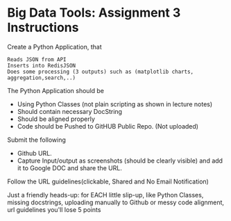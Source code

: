 # Big Data Tools: Assignment 3 Instructions

Create a Python Application, that 

    Reads JSON from API
    Inserts into RedisJSON
    Does some processing (3 outputs) such as (matplotlib charts, aggregation,search,..)
    

The Python Application should be

- Using Python Classes (not plain scripting as shown in lecture notes)
- Should contain necessary DocString
- Should be aligned properly
- Code should be Pushed to GitHUB Public Repo. (Not uploaded)

Submit the following

- Github URL.
- Capture Input/output as screenshots (should be clearly visible) and add it to Google DOC and share the URL.

Follow the URL guidelines(clickable, Shared and No Email Notification)

Just a friendly heads-up: 
for EACH little slip-up, like Python Classes, missing docstrings, uploading manually to Github or messy code alignment, url guidelines you'll lose 5 points